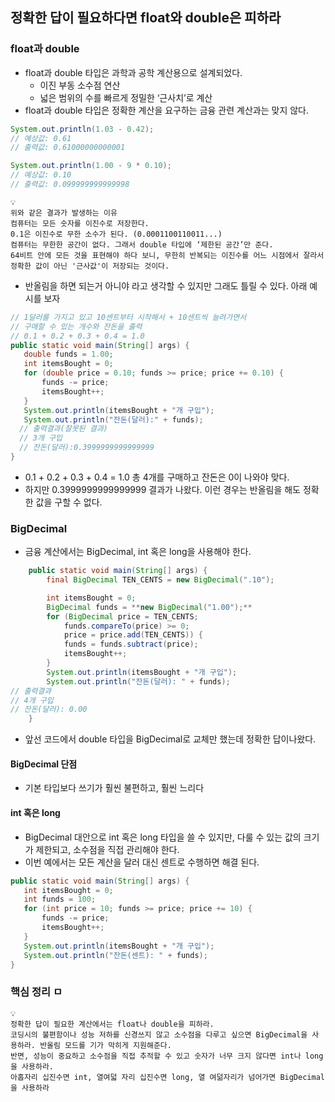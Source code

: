 ## 정확한 답이 필요하다면 float와 double은 피하라

### float과 double

- float과 double 타입은 과학과 공학 계산용으로 설계되었다.
    - 이진 부동 소수점 연산
    - 넓은 범위의 수를 빠르게 정밀한 ‘근사치’로 계산
- float과 double 타입은 정확한 계산을 요구하는 금융 관련 계산과는 맞지 않다.

```java
System.out.println(1.03 - 0.42);
// 예상값: 0.61
// 출력값: 0.61000000000001
```

```java
System.out.println(1.00 - 9 * 0.10);
// 예상값: 0.10
// 출력값: 0.099999999999998
```

```
💡
위와 같은 결과가 발생하는 이유
컴퓨터는 모든 숫자를 이진수로 저장한다.
0.1은 이진수로 무한 소수가 된다. (0.0001100110011...)
컴퓨터는 무한한 공간이 없다. 그래서 double 타입에 ‘제한된 공간’만 준다.
64비트 안에 모든 것을 표현해야 하다 보니, 무한히 반복되는 이진수를 어느 시점에서 잘라서 정확한 값이 아닌 '근사값'이 저장되는 것이다.
```

- 반올림을 하면 되는거 아니야 라고 생각할 수 있지만 그래도 틀릴 수 있다. 아래 예시를 보자

```java
// 1달러를 가지고 있고 10센트부터 시작해서 + 10센트씩 늘려가면서
// 구매할 수 있는 개수와 잔돈을 출력 
// 0.1 + 0.2 + 0.3 + 0.4 = 1.0
public static void main(String[] args) {
   double funds = 1.00;
   int itemsBought = 0;
   for (double price = 0.10; funds >= price; price += 0.10) {
       funds -= price;
       itemsBought++;
   }
   System.out.println(itemsBought + "개 구입");
   System.out.println("잔돈(달러):" + funds);
  // 출력결과(잘못된 결과)
  // 3개 구입
  // 잔돈(달러):0.3999999999999999
}
```

- 0.1 + 0.2 + 0.3 + 0.4 = 1.0 총 4개를 구매하고 잔돈은 0이 나와야 맞다.
- 하지만 0.3999999999999999 결과가 나왔다. 이런 경우는 반올림을 해도 정확한 값을 구할 수 없다.

### BigDecimal

- 금융 계산에서는 BigDecimal, int 혹은 long을 사용해야 한다.

```java
    public static void main(String[] args) {
        final BigDecimal TEN_CENTS = new BigDecimal(".10");

        int itemsBought = 0;
        BigDecimal funds = **new BigDecimal("1.00");**
        for (BigDecimal price = TEN_CENTS;
            funds.compareTo(price) >= 0;
            price = price.add(TEN_CENTS)) {
            funds = funds.subtract(price);
            itemsBought++;
        }
        System.out.println(itemsBought + "개 구입");
        System.out.println("잔돈(달러): " + funds);
// 출력결과
// 4개 구입
// 잔돈(달러): 0.00
    }
```

- 앞선 코드에서 double 타입을 BigDecimal로 교체만 했는데 정확한 답이나왔다.

#### BigDecimal 단점

- 기본 타입보다 쓰기가 훨씬 불편하고, 훨씬 느리다

#### int 혹은 long

- BigDecimal 대안으로 int 혹은 long 타입을 쓸 수 있지만, 다룰 수 있는 값의 크기가 제한되고, 소수점을 직접 관리해야 한다.
- 이번 예에서는 모든 계산을 달러 대신 센트로 수행하면 해결 된다.

```java
public static void main(String[] args) {
   int itemsBought = 0;
   int funds = 100;
   for (int price = 10; funds >= price; price += 10) {
       funds -= price;
       itemsBought++;
   }
   System.out.println(itemsBought + "개 구입");
   System.out.println("잔돈(센트): " + funds);
}
```

### 핵심 정리                                                                                                                       ㅁ

```
💡
정확한 답이 필요한 계산에서는 float나 double을 피하라.
코딩시의 불편함이나 성능 저하를 신경쓰지 않고 소수점을 다루고 싶으면 BigDecimal을 사용하라. 반올림 모드를 기가 막히게 지원해준다.
반면, 성능이 중요하고 소수점을 직접 추적할 수 있고 숫자가 너무 크지 않다면 int나 long을 사용하라. 
아홉자리 십진수면 int, 열여덟 자리 십진수면 long, 열 여덞자리가 넘어가면 BigDecimal을 사용하라
```
